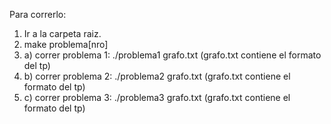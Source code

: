Para correrlo:

1. Ir a la carpeta raiz.
2. make problema[nro]
3. a) correr problema 1: ./problema1 grafo.txt  (grafo.txt contiene el formato del tp)
3. b) correr problema 2: ./problema2 grafo.txt  (grafo.txt contiene el formato del tp)
3. c) correr problema 3: ./problema3 grafo.txt  (grafo.txt contiene el formato del tp)

